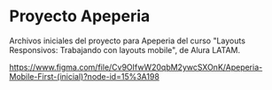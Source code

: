 # Proyecto Apeperia

Archivos iniciales del proyecto para Apeperia del curso "Layouts Responsivos: Trabajando con layouts mobile", de Alura LATAM.

https://www.figma.com/file/Cv9OIfwW20qbM2ywcSXOnK/Apeperia-Mobile-First-(inicial)?node-id=15%3A198
